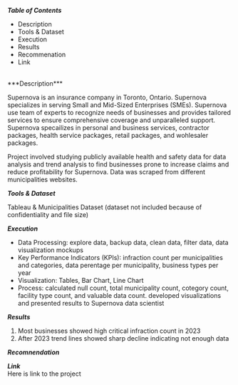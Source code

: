 ***Table of Contents***<br>

* Description
* Tools & Dataset
* Execution
* Results
* Recommenation
* Link

<br/>
***Description***<br>

Supernova is an insurance company in Toronto, Ontario. Supernova specializes in serving Small and Mid-Sized Enterprises (SMEs). Supernova use team of experts to recognize needs of businesses and provides tailored services to ensure comprehensive coverage and unparalleled support. Supernova specailizes in personal and business services, contractor packages, health service packages, retail packages, and wohlesaler packages. 

Project involved studying publicly available health and safety data for data analysis and trend analysis to find businesses prone to increase claims and reduce profitability for Supernova. Data was scraped from different municipalities websites.  


***Tools & Dataset***<br>

Tableau & Municipalities Dataset (dataset not included because of confidentiality and file size)


***Execution***<br>

* Data Processing: explore data, backup data, clean data, filter data, data visualization mockups
* Key Performance Indicators (KPIs): infraction count per municipalities and categories, data perentage per municipality, business types per year
* Visualization: Tables, Bar Chart, Line Chart
* Process: calculated null count, total municipality count, cotegory count, facility type count, and valuable data count. developed visualizations and presented results to
  Supernova data scientist


***Results***<br>

1. Most businesses showed high critical infraction count in 2023
2. After 2023 trend lines showed sharp decline indicating not enough data


***Recomnendation***<br>



***Link***<br>
Here is link to the project
